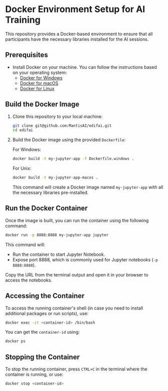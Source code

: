 # Docker Environment Setup for AI Training

This repository provides a Docker-based environment to ensure that all participants have the necessary libraries installed for the AI sessions.

## Prerequisites

- Install Docker on your machine. You can follow the instructions based on your operating system:
  - [Docker for Windows](https://docs.docker.com/desktop/install/windows-install/)
  - [Docker for macOS](https://docs.docker.com/desktop/install/mac-install/)
  - [Docker for Linux](https://docs.docker.com/desktop/install/linux-install/)

## Build the Docker Image

1. Clone this repository to your local machine:

   ```bash
   git clone git@github.com:MantisAI/edifai.git
   cd edifai
   ```

2. Build the Docker image using the provided `Dockerfile`:


   For Windows:
   ```bash
   docker build -t my-jupyter-app -f Dockerfile.windows .
   ```

   For Unix:
   ```bash
   docker build -t my-jupyter-app-macos .
   ```

   This command will create a Docker image named `my-jupyter-app` with all the necessary libraries pre-installed.

## Run the Docker Container

Once the image is built, you can run the container using the following command:

```bash
docker run -p 8888:8888 my-jupyter-app jupyter
```

This command will:

- Run the container to start Jupyter Notebook.
- Expose port 8888, which is commonly used for Jupyter notebooks (`-p 8888:8888`).

Copy the URL from the terminal output and open it in your browser to access the notebooks.

## Accessing the Container

To access the running container's shell (in case you need to install additional packages or run scripts), use:

```bash
docker exec -it <container-id> /bin/bash
```

You can get the `container-id` using:

```bash
docker ps
```

## Stopping the Container

To stop the running container, press `CTRL+C` in the terminal where the container is running, or use:

```bash
docker stop <container-id>
```
